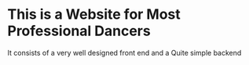<h1> This is a Website for Most Professional Dancers </h1>
<p> It consists of a very well designed front end and a Quite simple backend </p>